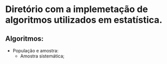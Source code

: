 # Diretório com a implemetação de algoritmos utilizados em estatística.

## Algoritmos:
  - População e amostra:
    - Amostra sistemática;
